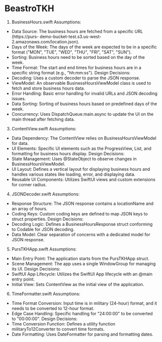 # BeastroTKH

1. BusinessHours.swift
Assumptions:
  - Data Source: The business hours are fetched from a specific URL (https://purs-         demo-bucket-test.s3.us-west-2.amazonaws.com/location.json).
  - Days of the Week: The days of the week are expected to be in a specific format 
    ("MON", "TUE", "WED", "THU", "FRI", "SAT", "SUN").
  - Sorting: Business hours need to be sorted based on the day of the week.
  - Time Format: The start and end times for business hours are in a specific string       format (e.g., "hh:mm:ss").
Design Decisions:
  - Decoding: Uses a custom decoder to parse the JSON response.
  - ViewModel: An observable BusinessHoursViewModel class is used to fetch and store       business hours data.
  - Error Handling: Basic error handling for invalid URLs and JSON decoding issues.
  - Data Sorting: Sorting of business hours based on predefined days of the week.
  - Concurrency: Uses DispatchQueue.main.async to update the UI on the main thread         after fetching data.
3. ContentView.swift
Assumptions:
  - Data Dependency: The ContentView relies on BusinessHoursViewModel for data.
  - UI Elements: Specific UI elements such as the ProgressView, List, and formatting       for business hours display.
Design Decisions:
  - State Management: Uses @StateObject to observe changes in BusinessHoursViewModel.
  - UI Layout: Defines a vertical layout for displaying business hours and handles         various states like loading, error, and displaying data.
  - Reusable UI Components: Utilizes SwiftUI views and custom extensions for corner        radius.
4. JSONDecoder.swift
Assumptions:
  - Response Structure: The JSON response contains a locationName and an array of          hours.
  - Coding Keys: Custom coding keys are defined to map JSON keys to struct properties.
Design Decisions:
  - Decoding Logic: Defines a BusinessHoursResponse struct conforming to Codable for       JSON decoding.
  - Data Model: Clear separation of concerns with a dedicated model for JSON response.
5. PursTKHApp.swift
Assumptions:
  - Main Entry Point: The application starts from the PursTKHApp struct.
  - Scene Management: The app uses a single WindowGroup for managing its UI.
Design Decisions:
  - SwiftUI App Lifecycle: Utilizes the SwiftUI App lifecycle with an @main entry          point.
  - Initial View: Sets ContentView as the initial view of the application.
6. TimeFormatter.swift
Assumptions:
  - Time Format Conversion: Input time is in military (24-hour) format, and it needs       to be converted to 12-hour format.
  - Edge Case Handling: Specific handling for "24:00:00" to be converted to "00:00:00".
Design Decisions:
  - Time Conversion Function: Defines a utility function militaryTo12Converter to          convert time formats.
  - Date Formatting: Uses DateFormatter for parsing and formatting dates.
